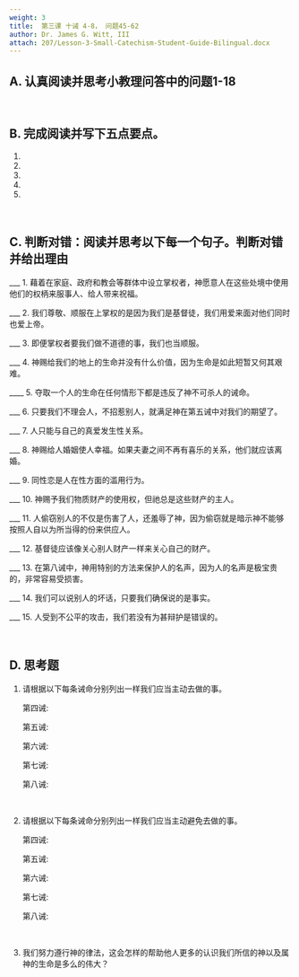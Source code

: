```yaml
---
weight: 3
title:  第三课 十诫 4-8， 问题45-62
author: Dr. James G. Witt, III
attach: 207/Lesson-3-Small-Catechism-Student-Guide-Bilingual.docx
---
```

## A. 认真阅读并思考小教理问答中的问题1-18

&nbsp;

## B. 完成阅读并写下五点要点。

   1.

   2.

   3.

   4.
   
   5.

&nbsp;


## C. 判断对错：阅读并思考以下每一个句子。判断对错并给出理由

   ___ 1. 藉着在家庭、政府和教会等群体中设立掌权者，神愿意人在这些处境中使用他们的权柄来服事人、给人带来祝福。


   ___ 2. 我们尊敬、顺服在上掌权的是因为我们是基督徒，我们用爱来面对他们同时也爱上帝。


   ___ 3. 即便掌权者要我们做不道德的事，我们也当顺服。


   ___ 4. 神赐给我们的地上的生命并没有什么价值，因为生命是如此短暂又何其艰难。


   ____ 5. 夺取一个人的生命在任何情形下都是违反了神不可杀人的诫命。


   ___ 6. 只要我们不理会人，不招惹别人，就满足神在第五诫中对我们的期望了。


   ___ 7. 人只能与自己的真爱发生性关系。


   ___ 8. 神赐给人婚姻使人幸福。如果夫妻之间不再有喜乐的关系，他们就应该离婚。


   ___ 9. 同性恋是人在性方面的滥用行为。


   ___ 10. 神赐予我们物质财产的使用权，但祂总是这些财产的主人。


   ___ 11. 人偷窃别人的不仅是伤害了人，还羞辱了神，因为偷窃就是暗示神不能够按照人自以为所当得的份来供应人。


   ___ 12. 基督徒应该像关心别人财产一样来关心自己的财产。


   ___ 13. 在第八诫中，神用特别的方法来保护人的名声，因为人的名声是极宝贵的，非常容易受损害。


   ___ 14. 我们可以说别人的坏话，只要我们确保说的是事实。


   ___ 15. 人受到不公平的攻击，我们若没有为甚辩护是错误的。


&nbsp;

## D. 思考题

   1. 请根据以下每条诫命分别列出一样我们应当主动去做的事。
      
      第四诫:

      第五诫: 

      第六诫: 

      第七诫: 

      第八诫: 

&nbsp;

   2. 请根据以下每条诫命分别列出一样我们应当主动避免去做的事。
      
      第四诫:

      第五诫: 

      第六诫: 

      第七诫: 

      第八诫: 

&nbsp;

   3. 我们努力遵行神的律法，这会怎样的帮助他人更多的认识我们所信的神以及属神的生命是多么的伟大？

&nbsp;
  